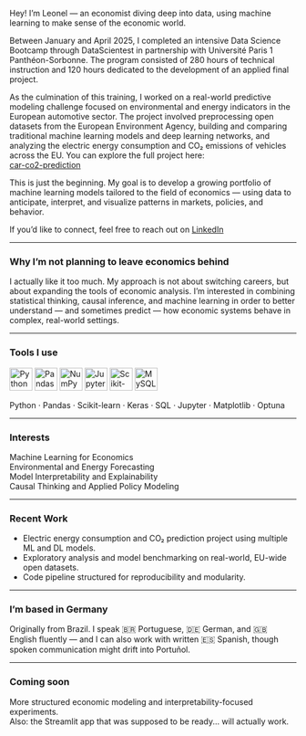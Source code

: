 Hey! I’m Leonel — an economist diving deep into data, using machine learning to make sense of the economic world.

Between January and April 2025, I completed an intensive Data Science Bootcamp through DataScientest in partnership with Université Paris 1 Panthéon-Sorbonne. The program consisted of 280 hours of technical instruction and 120 hours dedicated to the development of an applied final project.

As the culmination of this training, I worked on a real-world predictive modeling challenge focused on environmental and energy indicators in the European automotive sector. The project involved preprocessing open datasets from the European Environment Agency, building and comparing traditional machine learning models and deep learning networks, and analyzing the electric energy consumption and CO₂ emissions of vehicles across the EU. You can explore the full project here:  
[car-co2-prediction](https://github.com/leonellb/car-co2-prediction)

This is just the beginning. My goal is to develop a growing portfolio of machine learning models tailored to the field of economics — using data to anticipate, interpret, and visualize patterns in markets, policies, and behavior.

If you’d like to connect, feel free to reach out on [LinkedIn](https://www.linkedin.com/in/leonelleitebarros/)

---

### Why I’m not planning to leave economics behind

I actually like it too much. My approach is not about switching careers, but about expanding the tools of economic analysis. I’m interested in combining statistical thinking, causal inference, and machine learning in order to better understand — and sometimes predict — how economic systems behave in complex, real-world settings.

---

### Tools I use

<p align="left">
  <img src="https://cdn.jsdelivr.net/gh/devicons/devicon/icons/python/python-original.svg" alt="Python" width="40"/>
  <img src="https://cdn.jsdelivr.net/gh/devicons/devicon/icons/pandas/pandas-original.svg" alt="Pandas" width="40"/>
  <img src="https://cdn.jsdelivr.net/gh/devicons/devicon/icons/numpy/numpy-original.svg" alt="NumPy" width="40"/>
  <img src="https://cdn.jsdelivr.net/gh/devicons/devicon/icons/jupyter/jupyter-original.svg" alt="Jupyter" width="40"/>
  <img src="https://cdn.jsdelivr.net/gh/devicons/devicon/icons/scikitlearn/scikitlearn-original.svg" alt="Scikit-learn" width="40"/>
  <img src="https://cdn.jsdelivr.net/gh/devicons/devicon/icons/mysql/mysql-original.svg" alt="MySQL" width="40"/>
</p>


Python · Pandas · Scikit-learn · Keras · SQL · Jupyter · Matplotlib · Optuna

---

### Interests

Machine Learning for Economics  
Environmental and Energy Forecasting  
Model Interpretability and Explainability  
Causal Thinking and Applied Policy Modeling

---

### Recent Work

- Electric energy consumption and CO₂ prediction project using multiple ML and DL models.
- Exploratory analysis and model benchmarking on real-world, EU-wide open datasets.
- Code pipeline structured for reproducibility and modularity.

---

### I’m based in Germany

Originally from Brazil. I speak 🇧🇷 Portuguese, 🇩🇪 German, and 🇬🇧 English fluently — and I can also work with written 🇪🇸 Spanish, though spoken communication might drift into Portuñol.

---

### Coming soon

More structured economic modeling and interpretability-focused experiments.  
Also: the Streamlit app that was supposed to be ready... will actually work.
